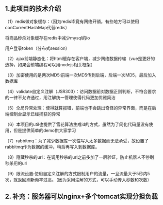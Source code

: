 
## 1.此项目的技术介绍
（1）redis做对象缓存：（因为redis毕竟有网络开销，有些地方可以使用conCurrentHashMap代替redis）

将商品秒杀对象缓存在redis中减少mysql的io

用户登录token（分布式session）

（2）ajax前端静态化：将html缓存在客户端，减少网络数据传输（vue是更好的选择，如果会前端编程可以用nodejs相关框架）

（3）加密使用的是两次MD5:前端一次MD5传到后端，后端一次MD5，最后加入数据库

（4）validate自定义注解（JSR303）：访问数据前对数据正则判断，不符合要求的一律不允许通过，用注解统一管理使得代码更加优雅简洁

（5）全局异常处理：使得就算报错，前端也不会跳出奇怪的异常界面，而是在后端控制台显示已经捕获的异常

（6）本项目的util也提供了雪花算法生成id的方式，虽然为了简化代码量没有使用，但是提供简单的demo供大家学习

（7）rabbitmq：为了减少数据库一次性写入太多数据而无法承受，故设置了rabbitmq作为数据的缓冲，稍后再写入到数据库。

（8）隐藏秒杀的url：在调用秒杀的url之前多加了一层验证，防止机器人不停刷秒杀用的url

（9）限流设置:使用自定义注解的方式限制用户的流量，一旦流量大于5秒内5次，就返回刷新频率过高。（因为采用注解的方式，可以手动传入秒数和次数）

## 2. 补充：服务器可以nginx+多个tomcat实现分担负载

